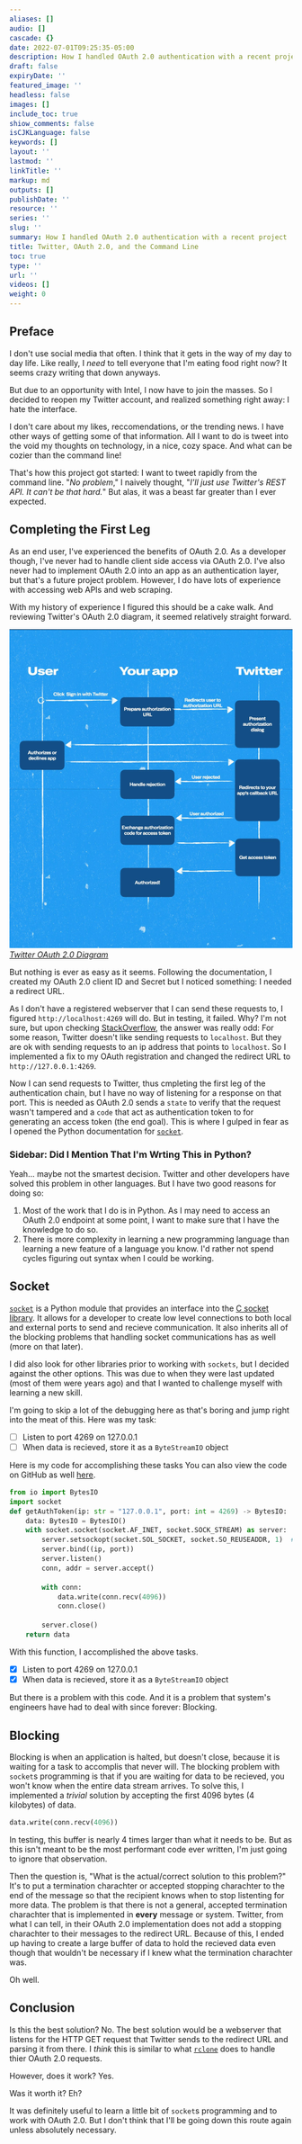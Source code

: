 ```yaml
---
aliases: []
audio: []
cascade: {}
date: 2022-07-01T09:25:35-05:00
description: How I handled OAuth 2.0 authentication with a recent project
draft: false
expiryDate: ''
featured_image: ''
headless: false
images: []
include_toc: true
shiow_comments: false
isCJKLanguage: false
keywords: []
layout: ''
lastmod: ''
linkTitle: ''
markup: md
outputs: []
publishDate: ''
resource: ''
series: ''
slug: ''
summary: How I handled OAuth 2.0 authentication with a recent project
title: Twitter, OAuth 2.0, and the Command Line
toc: true
type: ''
url: ''
videos: []
weight: 0
---
```


## Preface

I don't use social media that often. I think that it gets in the way of my day
to day life. Like really, I _need_ to tell everyone that I'm eating food right
now? It seems crazy writing that down anyways.

But due to an opportunity with Intel, I now have to join the masses. So I
decided to reopen my Twitter account, and realized something right away: I hate
the interface.

I don't care about my likes, reccomendations, or the trending news. I have other
ways of getting some of that information. All I want to do is tweet into the
void my thoughts on technology, in a nice, cozy space. And what can be cozier
than the command line!

That's how this project got started: I want to tweet rapidly from the command
line. "_No problem_," I naively thought, "_I'll just use Twitter's REST API. It
can't be that hard._" But alas, it was a beast far greater than I ever expected.

## Completing the First Leg

As an end user, I've experienced the benefits of OAuth 2.0. As a developer
though, I've never had to handle client side access via OAuth 2.0. I've also
never had to implement OAuth 2.0 into an app as an authentication layer, but
that's a future project problem. However, I do have lots of experience with
accessing web APIs and web scraping.

With my history of experience I figured this should be a cake walk. And
reviewing Twitter's OAuth 2.0 diagram, it seemed relatively straight forward.

![Twitter OAuth 2.0 Diagram](/twitterOAuthDiagram.png "Twitter OAuth 2.0 Diagram")
[_Twitter OAuth 2.0 Diagram_](https://developer.twitter.com/en/docs/authentication/oauth-2-0/authorization-code)

But nothing is ever as easy as it seems. Following the documentation, I created
my OAuth 2.0 client ID and Secret but I noticed something: I needed a redirect
URL.

As I don't have a registered webserver that I can send these requests to, I
figured `http://localhost:4269` will do. But in testing, it failed. Why? I'm not
sure, but upon checking [StackOverflow](https://stackoverflow.com/a/1979559),
the answer was really odd: For some reason, Twitter doesn't like sending
requests to `localhost`. But they are ok with sending requests to an ip address
that points to `localhost`. So I implemented a fix to my OAuth registration and
changed the redirect URL to `http://127.0.0.1:4269`.

Now I can send requests to Twitter, thus cmpleting the first leg of the
authentication chain, but I have no way of listening for a response on that
port. This is needed as OAuth 2.0 sends a `state` to verify that the request
wasn't tampered and a `code` that act as authentication token to for generating
an access token (the end goal). This is where I gulped in fear as I opened the
Python documentation for
[`socket`](https://docs.python.org/3/library/socket.html).

### Sidebar: Did I Mention That I'm Wrting This in Python?

Yeah... maybe not the smartest decision. Twitter and other developers have
solved this problem in other languages. But I have two good reasons for doing
so:

1. Most of the work that I do is in Python. As I may need to access an OAuth 2.0
   endpoint at some point, I want to make sure that I have the knowledge to do
   so.
1. There is more complexity in learning a new programming language than learning
   a new feature of a language you know. I'd rather not spend cycles figuring
   out syntax when I could be working.

## Socket

[`socket`](https://docs.python.org/3/library/socket.html) is a Python module
that provides an interface into the
[C socket library](https://manpages.debian.org/bullseye/manpages-dev/socket.2.en.html).
It allows for a developer to create low level connections to both local and
external ports to send and recieve communication. It also inherits all of the
blocking problems that handling socket communications has as well (more on that
later).

I did also look for other libraries prior to working with `sockets`, but I
decided against the other options. This was due to when they were last updated
(most of them were years ago) and that I wanted to challenge myself with
learning a new skill.

I'm going to skip a lot of the debugging here as that's boring and jump right
into the meat of this. Here was my task:

- [ ] Listen to port 4269 on 127.0.0.1
- [ ] When data is recieved, store it as a `ByteStreamIO` object

Here is my code for accomplishing these tasks You can also view the code on
GitHub as well
[here](https://github.com/NicholasSynovic/hushtweet/blob/main/hushtweet/utils/server.py).

```python
from io import BytesIO
import socket
def getAuthToken(ip: str = "127.0.0.1", port: int = 4269) -> BytesIO:
    data: BytesIO = BytesIO()
    with socket.socket(socket.AF_INET, socket.SOCK_STREAM) as server:
        server.setsockopt(socket.SOL_SOCKET, socket.SO_REUSEADDR, 1)  # Reuse port
        server.bind((ip, port))
        server.listen()
        conn, addr = server.accept()

        with conn:
            data.write(conn.recv(4096))
            conn.close()

        server.close()
    return data
```

With this function, I accomplished the above tasks.

- [x] Listen to port 4269 on 127.0.0.1
- [x] When data is recieved, store it as a `ByteStreamIO` object

But there is a problem with this code. And it is a problem that system's
engineers have had to deal with since forever: Blocking.

## Blocking

Blocking is when an application is halted, but doesn't close, because it is
waiting for a task to accomplis that never will. The blocking problem with
`socket`s programming is that if you are waiting for data to be recieved, you
won't know when the entire data stream arrives. To solve this, I implemented a
_trivial_ solution by accepting the first 4096 bytes (4 kilobytes) of data.

```python
data.write(conn.recv(4096))
```

In testing, this buffer is nearly 4 times larger than what it needs to be. But
as this isn't meant to be the most performant code ever written, I'm just going
to ignore that observation.

Then the question is, "What is the actual/correct solution to this problem?"
It's to put a termination charachter or accepted stopping charachter to the end
of the message so that the recipient knows when to stop listenting for more
data. The problem is that there is not a general, accepted termination
charachter that is implemented in **every** message or system. Twitter, from
what I can tell, in their OAuth 2.0 implementation does not add a stopping
charachter to their messages to the redirect URL. Because of this, I ended up
having to create a large buffer of data to hold the recieved data even though
that wouldn't be necessary if I knew what the termination charachter was.

Oh well.

## Conclusion

Is this the best solution? No. The best solution would be a webserver that
listens for the HTTP GET request that Twitter sends to the redirect URL and
parsing it from there. I _think_ this is similar to what
[`rclone`](https://rclone.org/) does to handle thier OAuth 2.0 requests.

However, does it work? Yes.

Was it worth it? Eh?

It was definitely useful to learn a little bit of `socket`s programming and to
work with OAuth 2.0. But I don't think that I'll be going down this route again
unless absolutely necessary.
